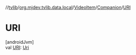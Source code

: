 //[tvlib](../../../../index.md)/[org.mjdev.tvlib.data.local](../../index.md)/[VideoItem](../index.md)/[Companion](index.md)/[URI](-u-r-i.md)

# URI

[androidJvm]\
val [URI](-u-r-i.md): [Uri](https://developer.android.com/reference/kotlin/android/net/Uri.html)
